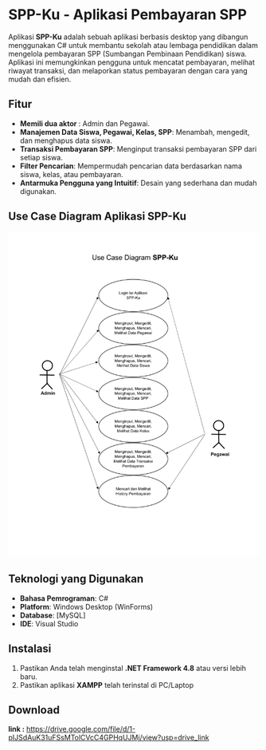 # SPP-Ku - Aplikasi Pembayaran SPP

Aplikasi **SPP-Ku** adalah sebuah aplikasi berbasis desktop yang dibangun menggunakan C# untuk membantu sekolah atau lembaga pendidikan dalam mengelola pembayaran SPP (Sumbangan Pembinaan Pendidikan) siswa. Aplikasi ini memungkinkan pengguna untuk mencatat pembayaran, melihat riwayat transaksi, dan melaporkan status pembayaran dengan cara yang mudah dan efisien.

## Fitur
- **Memili dua aktor** : Admin dan Pegawai.
- **Manajemen Data Siswa, Pegawai, Kelas, SPP**: Menambah, mengedit, dan menghapus data siswa.
- **Transaksi Pembayaran SPP**: Menginput transaksi pembayaran SPP dari setiap siswa.
- **Filter Pencarian**: Mempermudah pencarian data berdasarkan nama siswa, kelas, atau pembayaran.
- **Antarmuka Pengguna yang Intuitif**: Desain yang sederhana dan mudah digunakan.

## Use Case Diagram Aplikasi SPP-Ku
![Logo SPP-Ku](https://github.com/AgaDawud/SPP-Ku/blob/main/UCD%20SPP-Ku-1.png)
## Teknologi yang Digunakan

- **Bahasa Pemrograman**: C#
- **Platform**: Windows Desktop (WinForms)
- **Database**: [MySQL]
- **IDE**: Visual Studio 

## Instalasi

1. Pastikan Anda telah menginstal **.NET Framework 4.8** atau versi lebih baru.
2. Pastikan aplikasi **XAMPP** telah terinstal di PC/Laptop

## Download
**link :** https://drive.google.com/file/d/1-pIJSdAuK31uFSsMTolCVcC4GPHqUJMj/view?usp=drive_link
